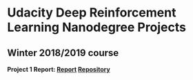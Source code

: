 # Udacity Deep Reinforcement Learning Nanodegree Projects
## Winter 2018/2019 course

**Project 1 Report: [Report](https://github.com/donaldmusgrove/drlnd/tree/master/project1/report.md) [Repository](https://github.com/donaldmusgrove/drlnd/tree/master/project1)**
